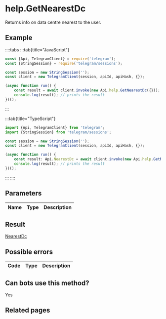 # help.GetNearestDc

Returns info on data centre nearest to the user.



## Example

::::tabs
:::tab{title="JavaScript"}
```js
const {Api, TelegramClient} = require('telegram');
const {StringSession} = require('telegram/sessions');

const session = new StringSession('');
const client = new TelegramClient(session, apiId, apiHash, {});

(async function run() {
    const result = await client.invoke(new Api.help.GetNearestDc({}));
    console.log(result); // prints the result
})();
```
:::

:::tab{title="TypeScript"}
```ts
import {Api, TelegramClient} from 'telegram';
import {StringSession} from 'telegram/sessions';

const session = new StringSession('');
const client = new TelegramClient(session, apiId, apiHash, {});

(async function run() {
    const result: Api.NearestDc = await client.invoke(new Api.help.GetNearestDc({}));
    console.log(result); // prints the result
})();
```
:::
::::



## Parameters

| Name | Type | Description |
| :--: | ---- | ----------- |


## Result

[NearestDc](https://core.telegram.org/type/NearestDc)



## Possible errors

| Code | Type | Description |
| :--: | ---- | ----------- |


## Can bots use this method?

Yes

## Related pages


